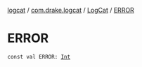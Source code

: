 [logcat](../../index.md) / [com.drake.logcat](../index.md) / [LogCat](index.md) / [ERROR](./-e-r-r-o-r.md)

# ERROR

`const val ERROR: `[`Int`](https://kotlinlang.org/api/latest/jvm/stdlib/kotlin/-int/index.html)